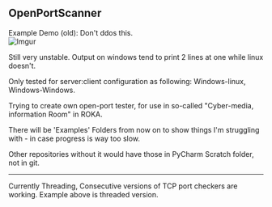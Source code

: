 ## OpenPortScanner

Example Demo (old):
Don't ddos this.  
![Imgur](https://imgur.com/MgitEl7.gif)

Still very unstable. Output on windows tend to print 2 lines at one while linux doesn't.  

Only tested for server:client configuration as following: Windows-linux, Windows-Windows.

Trying to create own open-port tester, for use in so-called "Cyber-media, information Room" in ROKA.

There will be 'Examples' Folders from now on to show things I'm struggling with - in case progress is way too slow.

Other repositories without it would have those in PyCharm Scratch folder, not in git.

---

Currently Threading, Consecutive versions of TCP port checkers are working. Example above is threaded version.
